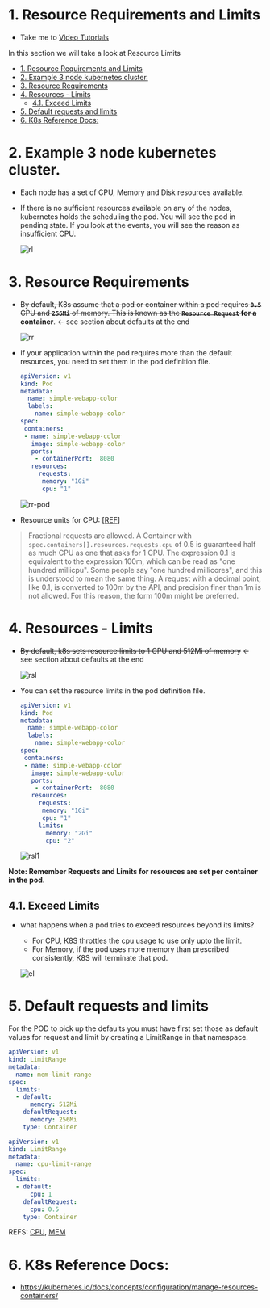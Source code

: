 # 1. Resource Requirements and Limits
  - Take me to [Video Tutorials](https://kodekloud.com/topic/resource-limits/)
  
In this section we will take a look at Resource Limits

- [1. Resource Requirements and Limits](#1-resource-requirements-and-limits)
- [2. Example 3 node kubernetes cluster.](#2-example-3-node-kubernetes-cluster)
- [3. Resource Requirements](#3-resource-requirements)
- [4. Resources - Limits](#4-resources---limits)
  - [4.1. Exceed Limits](#41-exceed-limits)
- [5. Default requests and limits](#5-default-requests-and-limits)
- [6. K8s Reference Docs:](#6-k8s-reference-docs)

# 2. Example 3 node kubernetes cluster.
- Each node has a set of CPU, Memory and Disk resources available.
- If there is no sufficient resources available on any of the nodes, kubernetes holds the scheduling the pod. You will see the pod in pending state. If you look at the events, you will see the reason as insufficient CPU.
  
  ![rl](../../images/rl.PNG)
  
# 3. Resource Requirements
- ~~By default, K8s assume that a pod or container within a pod requires **`0.5`** CPU and **`256Mi`** of memory. This is known as the **`Resource Request` for a container**.~~ <- see section about defaults at the end
  
  ![rr](../../images/rr.PNG)
  
- If your application within the pod requires more than the default resources, you need to set them in the pod definition file.

  ```yaml
  apiVersion: v1
  kind: Pod
  metadata:
    name: simple-webapp-color
    labels:
      name: simple-webapp-color
  spec:
   containers:
   - name: simple-webapp-color
     image: simple-webapp-color
     ports:
      - containerPort:  8080
     resources:
       requests:
        memory: "1Gi"
        cpu: "1"
  ```
  ![rr-pod](../../images/rr-pod.PNG) 

- Resource units for CPU: [[REF](https://kubernetes.io/docs/concepts/configuration/manage-resources-containers/#resource-units-in-kubernetes)]
> Fractional requests are allowed. A Container with `spec.containers[].resources.requests.cpu` of 0.5 is guaranteed half as much CPU as one that asks for 1 CPU. The expression 0.1 is equivalent to the expression 100m, which can be read as "one hundred millicpu". Some people say "one hundred millicores", and this is understood to mean the same thing. A request with a decimal point, like 0.1, is converted to 100m by the API, and precision finer than 1m is not allowed. For this reason, the form 100m might be preferred.
   
# 4. Resources - Limits
- ~~By default, k8s sets resource limits to 1 CPU and 512Mi of memory~~ <- see section about defaults at the end
  
  ![rsl](../../images/rsl.PNG)
  
- You can set the resource limits in the pod definition file.
  
  ```yaml
  apiVersion: v1
  kind: Pod
  metadata:
    name: simple-webapp-color
    labels:
      name: simple-webapp-color
  spec:
   containers:
   - name: simple-webapp-color
     image: simple-webapp-color
     ports:
      - containerPort:  8080
     resources:
       requests:
        memory: "1Gi"
        cpu: "1"
       limits:
         memory: "2Gi"
         cpu: "2"
  ```
  ![rsl1](../../images/rsl1.PNG)
  
**Note: Remember Requests and Limits for resources are set per container in the pod.**
  
## 4.1. Exceed Limits
- what happens when a pod tries to exceed resources beyond its limits?
  - For CPU, K8S throttles the cpu usage to use only upto the limit.
  - For Memory, if the pod uses more memory than prescribed consistently, K8S will terminate that pod.

   ![el](../../images/el.PNG)
   
# 5. Default requests and limits

For the POD to pick up the defaults you must have first set those as default values for request and limit by creating a LimitRange in that namespace.

```yaml
apiVersion: v1
kind: LimitRange
metadata:
  name: mem-limit-range
spec:
  limits:
  - default:
      memory: 512Mi
    defaultRequest:
      memory: 256Mi
    type: Container
```

```yaml
apiVersion: v1
kind: LimitRange
metadata:
  name: cpu-limit-range
spec:
  limits:
  - default:
      cpu: 1
    defaultRequest:
      cpu: 0.5
    type: Container
```

REFS: [CPU](https://kubernetes.io/docs/tasks/administer-cluster/manage-resources/cpu-default-namespace/), [MEM](https://kubernetes.io/docs/tasks/administer-cluster/manage-resources/memory-default-namespace/)
  
# 6. K8s Reference Docs:
- https://kubernetes.io/docs/concepts/configuration/manage-resources-containers/
  
  
